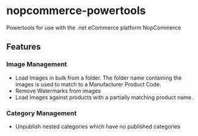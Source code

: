 # nopcommerce-powertools
Powertools for use with the .net eCommerce platform NopCommerce

## Features
### Image Management
- Load Images in bulk from a folder.  The folder name containing the images is used to match to a Manufacturer Product Code.
- Remove Watermarks from images
- Load Images against products with a partially matching product name.

### Category Management
- Unpublish nested categories which have no published categories